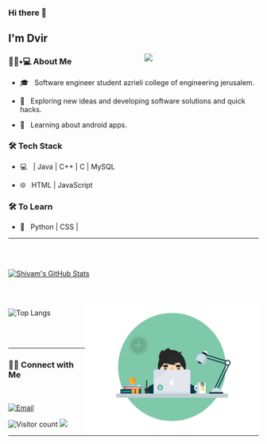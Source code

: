 ### Hi there 👋<h2> I'm Dvir</h2>

<img align='right' src="https://media3.giphy.com/media/VTtANKl0beDFQRLDTh/giphy.gif?cid=ecf05e47z0ih9328sfrdvjlejycwvvbiy3kqr6ew07o4wvdj&rid=giphy.gif" width="230">

<h3> 👨🏻•💻 About Me </h3>


- 🎓 &nbsp; Software engineer student azrieli college of engineering jerusalem.

- 🤔 &nbsp; Exploring new ideas and developing software solutions and quick hacks.

- 🌱 &nbsp; Learning about android apps.



<h3>🛠 Tech Stack</h3>



- 💻 &nbsp; | Java | C++ | C | MySQL

- 🌐 &nbsp; HTML | JavaScript




<h3>🛠 To Learn</h3>

- 🔧 &nbsp; Python | CSS |

<hr>



<br/><br/>

[![Shivam's GitHub Stats](https://github-readme-stats.vercel.app/api?username=MrRabbiT-codershow_icons=true)](https://github.com/shivam0110)

<br/>

<br/>

<img src="https://github.com/nirala69/nirala69/blob/master/70804f7e25b11f29db904f2fa7b4cd9d.gif" width="350" align='right'>

![Top Langs](https://github-readme-stats.vercel.app/api/top-langs/?username=shivam0110&show_icons=true)

<br><br>



<hr>



<h3> 🤝🏻 Connect with Me </h3>

<br>



<p align="center">

<a href="https://www.linkedin.com/in/dvir-yotvat-7608391a9/"></a>

<a href="mailto:dvir563@gmail.com"><img alt="Email" src="https://img.shields.io/badge/dvir563@gmail.com-blue?style=flat-square&logo=gmail"></a>

</p>





![Visitor count](https://visitor-badge.laobi.icu/badge?page_id=shivam0110.shivam0110)   <img src="https://media.giphy.com/media/dxn6fRlTIShoeBr69N/giphy.gif" width="30">





<hr>
